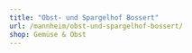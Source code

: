 ```yaml
---
title: "Obst- und Spargelhof Bossert"
url: /mannheim/obst-und-spargelhof-bossert/
shop: Gemüse & Obst
---
```

